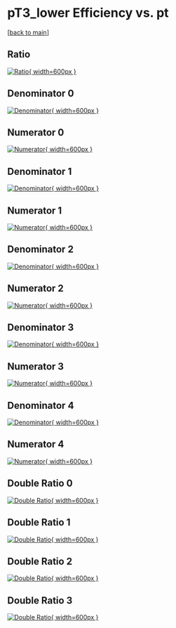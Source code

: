 # pT3_lower Efficiency vs. pt

[[back to main](./)]



## Ratio

[![Ratio](../mtv/var/pT3_lower_base_211_1_eff_pt.png){ width=600px }](../mtv/var/pT3_lower_base_211_1_eff_pt.pdf)

## Denominator 0

[![Denominator](../mtv/den/pT3_lower_base_211_1_eff_pt_den0.png){ width=600px }](../mtv/den/pT3_lower_base_211_1_eff_pt_den0.pdf)

## Numerator 0

[![Numerator](../mtv/num/pT3_lower_base_211_1_eff_pt_num0.png){ width=600px }](../mtv/num/pT3_lower_base_211_1_eff_pt_num0.pdf)

## Denominator 1

[![Denominator](../mtv/den/pT3_lower_base_211_1_eff_pt_den1.png){ width=600px }](../mtv/den/pT3_lower_base_211_1_eff_pt_den1.pdf)

## Numerator 1

[![Numerator](../mtv/num/pT3_lower_base_211_1_eff_pt_num1.png){ width=600px }](../mtv/num/pT3_lower_base_211_1_eff_pt_num1.pdf)

## Denominator 2

[![Denominator](../mtv/den/pT3_lower_base_211_1_eff_pt_den2.png){ width=600px }](../mtv/den/pT3_lower_base_211_1_eff_pt_den2.pdf)

## Numerator 2

[![Numerator](../mtv/num/pT3_lower_base_211_1_eff_pt_num2.png){ width=600px }](../mtv/num/pT3_lower_base_211_1_eff_pt_num2.pdf)

## Denominator 3

[![Denominator](../mtv/den/pT3_lower_base_211_1_eff_pt_den3.png){ width=600px }](../mtv/den/pT3_lower_base_211_1_eff_pt_den3.pdf)

## Numerator 3

[![Numerator](../mtv/num/pT3_lower_base_211_1_eff_pt_num3.png){ width=600px }](../mtv/num/pT3_lower_base_211_1_eff_pt_num3.pdf)

## Denominator 4

[![Denominator](../mtv/den/pT3_lower_base_211_1_eff_pt_den4.png){ width=600px }](../mtv/den/pT3_lower_base_211_1_eff_pt_den4.pdf)

## Numerator 4

[![Numerator](../mtv/num/pT3_lower_base_211_1_eff_pt_num4.png){ width=600px }](../mtv/num/pT3_lower_base_211_1_eff_pt_num4.pdf)

## Double Ratio 0

[![Double Ratio](../mtv/ratio/pT3_lower_base_211_1_eff_pt_ratio0.png){ width=600px }](../mtv/ratio/pT3_lower_base_211_1_eff_pt_ratio0.pdf)

## Double Ratio 1

[![Double Ratio](../mtv/ratio/pT3_lower_base_211_1_eff_pt_ratio1.png){ width=600px }](../mtv/ratio/pT3_lower_base_211_1_eff_pt_ratio1.pdf)

## Double Ratio 2

[![Double Ratio](../mtv/ratio/pT3_lower_base_211_1_eff_pt_ratio2.png){ width=600px }](../mtv/ratio/pT3_lower_base_211_1_eff_pt_ratio2.pdf)

## Double Ratio 3

[![Double Ratio](../mtv/ratio/pT3_lower_base_211_1_eff_pt_ratio3.png){ width=600px }](../mtv/ratio/pT3_lower_base_211_1_eff_pt_ratio3.pdf)

